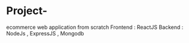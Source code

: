 # Project-

ecommerce web application from scratch 
Frontend : ReactJS
Backend : NodeJs , ExpressJS , Mongodb
